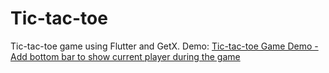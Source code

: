 # Tic-tac-toe
Tic-tac-toe game using Flutter and GetX.
Demo: [Tic-tac-toe Game Demo - Add bottom bar to show current player during the game
](https://www.youtube.com/watch?v=8U80VYQWPRA&lc=Ugwo4pb7fKdE8pz1omN4AaABAg)
